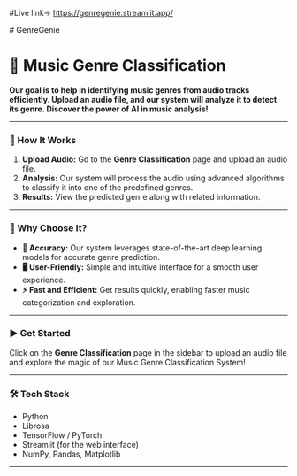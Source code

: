 #Live link-> https://genregenie.streamlit.app/

﻿# GenreGenie

# 🎵 Music Genre Classification

**Our goal is to help in identifying music genres from audio tracks efficiently. Upload an audio file, and our system will analyze it to detect its genre. Discover the power of AI in music analysis!**

---

### 🚀 How It Works

1. **Upload Audio:** Go to the **Genre Classification** page and upload an audio file.
2. **Analysis:** Our system will process the audio using advanced algorithms to classify it into one of the predefined genres.
3. **Results:** View the predicted genre along with related information.

---

### 🎯 Why Choose It?

- **🎯 Accuracy:** Our system leverages state-of-the-art deep learning models for accurate genre prediction.
- **🖥️ User-Friendly:** Simple and intuitive interface for a smooth user experience.
- **⚡ Fast and Efficient:** Get results quickly, enabling faster music categorization and exploration.

---

### ▶️ Get Started

Click on the **Genre Classification** page in the sidebar to upload an audio file and explore the magic of our Music Genre Classification System!

---

### 🛠 Tech Stack

- Python
- Librosa
- TensorFlow / PyTorch
- Streamlit (for the web interface)
- NumPy, Pandas, Matplotlib

---

